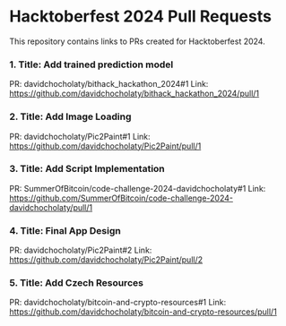 # Hacktoberfest 2024 Pull Requests
This repository contains links to PRs created for Hacktoberfest 2024.

### 1. Title: Add trained prediction model
PR: davidchocholaty/bithack_hackathon_2024#1
Link: https://github.com/davidchocholaty/bithack_hackathon_2024/pull/1

### 2. Title: Add Image Loading
PR: davidchocholaty/Pic2Paint#1
Link: https://github.com/davidchocholaty/Pic2Paint/pull/1

### 3. Title: Add Script Implementation
PR: SummerOfBitcoin/code-challenge-2024-davidchocholaty#1
Link: https://github.com/SummerOfBitcoin/code-challenge-2024-davidchocholaty/pull/1

### 4. Title: Final App Design
PR: davidchocholaty/Pic2Paint#2
Link: https://github.com/davidchocholaty/Pic2Paint/pull/2

### 5. Title: Add Czech Resources
PR: davidchocholaty/bitcoin-and-crypto-resources#1
Link: https://github.com/davidchocholaty/bitcoin-and-crypto-resources/pull/1

